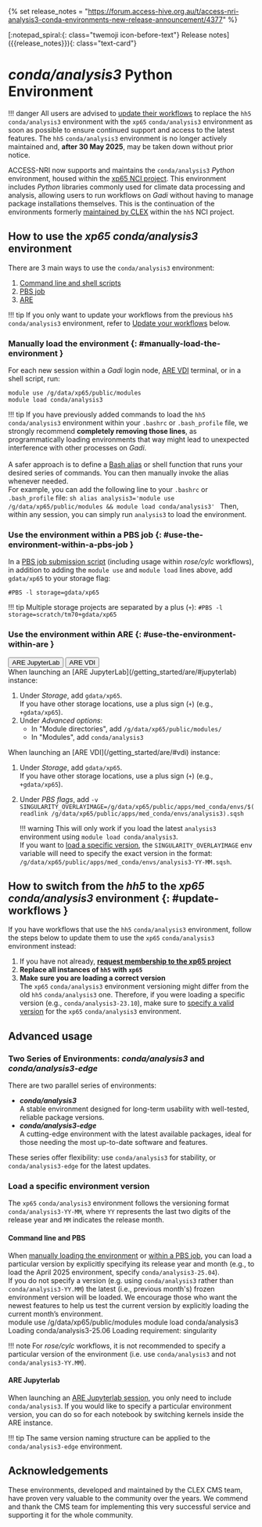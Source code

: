{% set release_notes = "https://forum.access-hive.org.au/t/access-nri-analysis3-conda-environments-new-release-announcement/4377" %}

<div class="text-card-group" markdown>
[:notepad_spiral:{: class="twemoji icon-before-text"} Release notes]({{release_notes}}){: class="text-card"}
</div>

# _conda/analysis3_ Python Environment

!!! danger
    All users are advised to [update their workflows](#update-workflows) to replace the `hh5` `conda/analysis3` environment with the `xp65` `conda/analysis3` environment as soon as possible to ensure continued support and access to the latest features. The `hh5` `conda/analysis3` environment is no longer actively maintained and, **after 30 May 2025**, may be taken down without prior notice.
   

ACCESS-NRI now supports and maintains the `conda/analysis3` _Python_ environment, housed within the [xp65 NCI project](https://my.nci.org.au/mancini/project/xp65/join). This environment includes _Python_ libraries commonly used for climate data processing and analysis, allowing users to run workflows on _Gadi_ without having to manage package installations themselves. This is the continuation of the environments formerly [maintained by CLEX](#acknowledgements) within the `hh5` NCI project.


## How to use the _xp65_ _conda/analysis3_ environment
 There are 3 main ways to use the `conda/analysis3` environment:  

1. [Command line and shell scripts](#manually-load-the-environment) 
2. [PBS job](#use-the-environment-within-a-pbs-job)
3. [ARE](#use-the-environment-within-are)

!!! tip
    If you only want to update your workflows from the previous `hh5` `conda/analysis3` environment, refer to [Update your workflows](#update-workflows) below.

### Manually load the environment {: #manually-load-the-environment }
  For each new session within a _Gadi_ login node, [ARE VDI](/getting_started/are/#vdi) terminal, or in a shell script, run:
  ```
  module use /g/data/xp65/public/modules
  module load conda/analysis3
  ```

!!! tip
    If you have previously added commands to load the `hh5` `conda/analysis3` environment within your `.bashrc` or `.bash_profile` file, we strongly recommend **completely removing those lines**, 
    as programmatically loading environments that way might lead to unexpected interference with other processes on _Gadi_.<br><br>
    A safer approach is to define a [Bash alias](https://tldp.org/LDP/abs/html/aliases.html#:~:text=A%20Bash%20alias%20is%20essentially,a%20ls%20%2Dl%20%7C%20more.) or shell function that runs your desired series of commands. 
    You can then manually invoke the alias whenever needed.<br>
    For example, you can add the following line to your `.bashrc` or `.bash_profile` file:
    ```sh
    alias analysis3='module use /g/data/xp65/public/modules && module load conda/analysis3'
    ```
    Then, within any session, you can simply run `analysis3` to load the environment.

### Use the environment within a PBS job  {: #use-the-environment-within-a-pbs-job }
In a [PBS job submission script](https://opus.nci.org.au/spaces/Help/pages/90308778/0.+Welcome+to+Gadi#id-0.WelcometoGadi-SubmissionScriptExample) (including usage within _rose/cylc_ workflows), in addition to adding the `module use` and `module load` lines above, add `gdata/xp65` to your storage flag:
```
#PBS -l storage=gdata/xp65
```
!!! tip
    Multiple storage projects are separated by a plus (`+`): 
    ```
    #PBS -l storage=scratch/tm70+gdata/xp65
    ```

### Use the environment within ARE  {: #use-the-environment-within-are }
<div class="tabLabels" label="are">
    <button id="are-jupyterlab">ARE JupyterLab</button>
    <button id="are-vdi">ARE VDI</button>
</div>
<div tabcontentfor='are-jupyterlab' markdown>
When launching an [ARE JupyterLab](/getting_started/are/#jupyterlab) instance:

1. Under _Storage_, add  `gdata/xp65`.<br>
    If you have other storage locations, use a plus sign (`+`) (e.g., `+gdata/xp65`).
2. Under _Advanced options_:
    - In "Module directories", add `/g/data/xp65/public/modules/`
    - In "Modules", add `conda/analysis3`
</div>
<div tabcontentfor='are-vdi' markdown>
When launching an [ARE VDI](/getting_started/are/#vdi) instance:

1. Under _Storage_, add  `gdata/xp65`.<br>
    If you have other storage locations, use a plus sign (`+`) (e.g., `+gdata/xp65`).
2. Under _PBS flags_, add `-v SINGULARITY_OVERLAYIMAGE=/g/data/xp65/public/apps/med_conda/envs/$(readlink /g/data/xp65/public/apps/med_conda/envs/analysis3).sqsh`
    
    !!! warning
        This will only work if you load the latest `analysis3` environment using `module load conda/analysis3`.<br>
        If you want to [load a specific version](#load-a-specific-environment-version), the `SINGULARITY_OVERLAYIMAGE` env variable will need to specify the exact version in the format: `/g/data/xp65/public/apps/med_conda/envs/analysis3-YY-MM.sqsh`.
</div>



## How to switch from the _hh5_ to the _xp65_ _conda/analysis3_ environment  {: #update-workflows }
If you have workflows that use the `hh5` `conda/analysis3` environment, follow the steps below to update them to use the `xp65` `conda/analysis3` environment instead:

1. If you have not already, **[request membership to the xp65 project](https://my.nci.org.au/mancini/project/xp65/join)**
2. **Replace all instances of `hh5` with `xp65`**
3. **Make sure you are loading a correct version**<br>
   The  `xp65` `conda/analysis3` environment versioning might differ from the old `hh5` `conda/analysis3` one. Therefore, if you were loading a specific version (e.g., `conda/analysis3-23.10`), make sure to [specify a valid version](#load-a-specific-environment-version) for the `xp65` `conda/analysis3` environment.


## Advanced usage

### Two Series of Environments: _conda/analysis3_ and _conda/analysis3-edge_

There are two parallel series of environments:

- **_conda/analysis3_**<br>
    A stable environment designed for long-term usability with well-tested, reliable package versions.
- **_conda/analysis3-edge_**<br>
    A cutting-edge environment with the latest available packages, ideal for those needing the most up-to-date software and features.

These series offer flexibility: use `conda/analysis3` for stability, or `conda/analysis3-edge` for the latest updates.

### Load a specific environment version

The `xp65` `conda/analysis3` environment follows the versioning format `conda/analysis3-YY-MM`, where `YY` represents the last two digits of the release year and `MM` indicates the release month.

#### Command line and PBS 

When [manually loading the environment](#manually-load-the-environment) or [within a PBS job](#use-the-environment-within-a-pbs-job), you can load a particular version by explicitly specifying its release year and month (e.g., to load the April 2025 environment, specify `conda/analysis3-25.04`).<br>
If you do not specify a version (e.g. using `conda/analysis3` rather than `conda/analysis3-YY.MM`) the latest (i.e., previous month's) frozen environment version will be loaded. We encourage those who want the newest features to help us test the current version by explicitly loading the current month’s environment. <br>
 <terminal-window>
    <terminal-line data="input">module use /g/data/xp65/public/modules</terminal-line>
    <terminal-line data="input">module load conda/analysis3</terminal-line>
    <terminal-line></terminal-line>
    <terminal-line>Loading conda/analysis3-25.06</terminal-line>
    <terminal-line>    Loading requirement: singularity</terminal-line>
  </terminal-window>

!!! note 
    For _rose/cylc_ workflows, it is not recommended to specify a particular version of the environment (i.e. use `conda/analysis3` and not `conda/analysis3-YY.MM`).

#### ARE Jupyterlab

When launching an [ARE Jupyterlab session](#are-jupyterlab), you only need to include `conda/analysis3`. If you would like to specify a particular environment version, you can do so for each notebook by switching kernels inside the ARE instance.

!!! tip
    The same version naming structure can be applied to the `conda/analysis3-edge` environment.

## Acknowledgements 

These environments, developed and maintained by the CLEX CMS team, have proven very valuable to the community over the years. We commend and thank the CMS team for implementing this very successful service and supporting it for the whole community.




